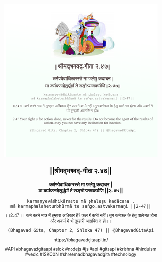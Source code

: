 <img src="../../asset/BG_2_47.png"/>
<center><h2>||श्रीमद्‍भगवद्‍-गीता २.४७||</h2>
<h3>कर्मण्येवाधिकारस्ते मा फलेषु कदाचन |<br/>मा कर्मफलहेतुर्भूर्मा ते सङ्गोऽस्त्वकर्मणि ||२-४७||</h3>
<pre>karmaṇyevādhikāraste mā phaleṣu kadācana .<br/>mā karmaphalaheturbhūrmā te saṅgo.astvakarmaṇi ||2-47||</pre>
<p>।।2.47।। कर्म करने मात्र में तुम्हारा अधिकार है? फल में कभी नहीं। तुम कर्मफल के हेतु वाले मत होना और अकर्म में भी तुम्हारी आसक्ति न हो।।</p>
<pre>(Bhagavad Gita, Chapter 2, Shloka 47) || @BhagavadGitaApi</pre><p>https://bhagavadgitaapi.in/</p><p>#API #bhagavadgitaapi #slok #nodejs #js #api #gitaapi #krishna #hinduism #vedic #ISKCON #shreemadbhagavadgita #technology</p></center>